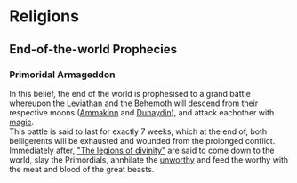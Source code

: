 # Religions

## End-of-the-world Prophecies

### Primoridal Armageddon

In this belief, the end of the world is prophesised to a grand battle whereupon the [Leviathan](../lifeforms/primordials.html) and the Behemoth will descend from their respective moons ([Ammakinn](../cosmicarchitecture/ammakinn.html) and [Dunaydin](../cosmicarchitecture/dunaydin.html)), and attack eachother with [magic](magic.html).  
This battle is said to last for exactly 7 weeks, which at the end of, both belligerents will be exhausted and wounded from the prolonged conflict.  
Immediately after, ["The legions of divinity"](../lifeforms/angels.html) are said to come down to the world, slay the Primordials, annhilate the [unworthy](../events/flood.html) and feed the worthy with the meat and blood of the great beasts.
